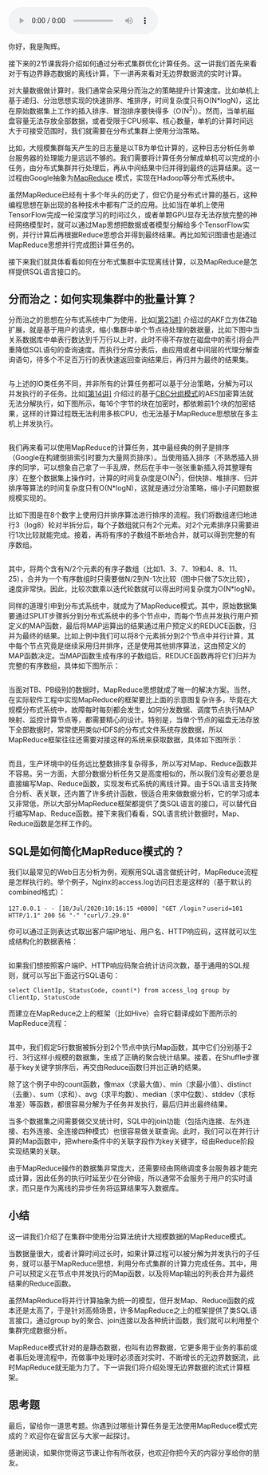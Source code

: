 <audio title="28 _ MapReduce：如何通过集群实现离线计算？" src="https://static001.geekbang.org/resource/audio/1f/e9/1f52881d9daaa1a3aac4ffda0fbae5e9.mp3" controls="controls"></audio> 
<p>你好，我是陶辉。</p><p>接下来的2节课我将介绍如何通过分布式集群优化计算任务。这一讲我们首先来看对于有边界静态数据的离线计算，下一讲再来看对无边界数据流的实时计算。</p><p>对大量数据做计算时，我们通常会采用分而治之的策略提升计算速度。比如单机上基于递归、分治思想实现的快速排序、堆排序，时间复杂度只有O(N*logN)，这比在原始数据集上工作的插入排序、冒泡排序要快得多（O(N<sup>2</sup>)）。然而，当单机磁盘容量无法存放全部数据，或者受限于CPU频率、核心数量，单机的计算时间远大于可接受范围时，我们就需要在分布式集群上使用分治策略。</p><p>比如，大规模集群每天产生的日志量是以TB为单位计算的，这种日志分析任务单台服务器的处理能力是远远不够的。我们需要将计算任务分解成单机可以完成的小任务，由分布式集群并行处理后，再从中间结果中归并得到最终的运算结果。这一过程由Google抽象为<a href="https://zh.wikipedia.org/wiki/MapReduce">MapReduce</a> 模式，实现在Hadoop等分布式系统中。</p><p>虽然MapReduce已经有十多个年头的历史了，但它仍是分布式计算的基石，这种编程思想在新出现的各种技术中都有广泛的应用。比如当在单机上使用TensorFlow完成一轮深度学习的时间过久，或者单颗GPU显存无法存放完整的神经网络模型时，就可以通过Map思想把数据或者模型分解给多个TensorFlow实例，并行计算后再根据Reduce思想合并得到最终结果。再比如知识图谱也是通过MapReduce思想并行完成图计算任务的。</p><!-- [[[read_end]]] --><p>接下来我们就具体看看如何在分布式集群中实现离线计算，以及MapReduce是怎样提供SQL语言接口的。</p><h2>分而治之：如何实现集群中的批量计算？</h2><p>分而治之的思想在分布式系统中广为使用，比如<a href="https://time.geekbang.org/column/article/252741">[第21讲]</a> 介绍过的AKF立方体Z轴扩展，就是基于用户的请求，缩小集群中单个节点待处理的数据量，比如下图中当关系数据库中单表行数达到千万行以上时，此时不得不存放在磁盘中的索引将会严重降低SQL语句的查询速度。而执行分库分表后，由应用或者中间层的代理分解查询语句，待多个不足百万行的表快速返回查询结果后，再归并为最终的结果集。</p><p><img src="https://static001.geekbang.org/resource/image/71/81/712a0a73b71090abcaa7ac552f402181.png" alt=""></p><p>与上述的IO类任务不同，并非所有的计算任务都可以基于分治策略，分解为可以并发执行的子任务。比如<a href="https://time.geekbang.org/column/article/241632">[第14讲]</a> 介绍过的基于<a href="https://zh.wikipedia.org/zh-hans/%E5%88%86%E7%BB%84%E5%AF%86%E7%A0%81%E5%B7%A5%E4%BD%9C%E6%A8%A1%E5%BC%8F">CBC分组模式</a>的AES加密算法就无法分解执行，如下图所示，每16个字节的块在加密时，都依赖前1个块的加密结果，这样的计算过程既无法利用多核CPU，也无法基于MapReduce思想放在多主机上并发执行。</p><p><a href="https://zh.wikipedia.org/zh-hans/%E5%88%86%E7%BB%84%E5%AF%86%E7%A0%81%E5%B7%A5%E4%BD%9C%E6%A8%A1%E5%BC%8F"><img src="https://static001.geekbang.org/resource/image/2b/3b/2b8bca7a74eb5f98125098e271d0973b.jpg" alt="" title="图片源自：https://zh.wikipedia.org/zh-hans/%E5%88%86%E7%BB%84%E5%AF%86%E7%A0%81%E5%B7%A5%E4%BD%9C%E6%A8%A1%E5%BC%8F"></a></p><p>我们再来看可以使用MapReduce的计算任务，其中最经典的例子是排序（Google在构建倒排索引时要为大量网页排序）。当使用插入排序（不熟悉插入排序的同学，可以想象自己拿了一手乱牌，然后在手中一张张重新插入将其整理有序）在整个数据集上操作时，计算的时间复杂度是O(N<sup>2</sup>)，但快排、堆排序、归并排序等算法的时间复杂度只有O(N*logN)，这就是通过分治策略，缩小子问题数据规模实现的。</p><p>比如下图是在8个数字上使用归并排序算法进行排序的流程。我们将数组递归地进行3（log8）轮对半拆分后，每个子数组就只有2个元素。对2个元素排序只需要进行1次比较就能完成。接着，再将有序的子数组不断地合并，就可以得到完整的有序数组。</p><p><img src="https://static001.geekbang.org/resource/image/8e/71/8e9f75013bcb26ae2befec6ff8739971.png" alt=""></p><p>其中，将两个含有N/2个元素的有序子数组（比如1、3、7、19和4、8、11、25），合并为一个有序数组时只需要做N/2到N-1次比较（图中只做了5次比较），速度非常快。因此，比较次数乘以迭代轮数就可以得出时间复杂度为O(N*logN)。</p><p>同样的道理引申到分布式系统中，就成为了MapReduce模式。其中，原始数据集要通过SPLIT步骤拆分到分布式系统中的多个节点中，而每个节点并发执行用户预定义的MAP函数，最后将MAP运算出的结果通过用户预定义的REDUCE函数，归并为最终的结果。比如上例中我们可以将8个元素拆分到2个节点中并行计算，其中每个节点究竟是继续采用归并排序，还是使用其他排序算法，这由预定义的MAP函数决定。当MAP函数生成有序的子数组后，REDUCE函数再将它们归并为完整的有序数组，具体如下图所示：</p><p><img src="https://static001.geekbang.org/resource/image/72/15/72bb89540bae52a46e69a5d802680715.png" alt=""></p><p>当面对TB、PB级别的数据时，MapReduce思想就成了唯一的解决方案。当然，在实际软件工程中实现MapReduce的框架要比上面的示意图复杂许多，毕竟在大规模分布式系统中，故障每时每刻都会发生，如何分发数据、调度节点执行MAP映射、监控计算节点等，都需要精心的设计。特别是，当单个节点的磁盘无法存放下全部数据时，常常使用类似HDFS的分布式文件系统存放数据，所以MapReduce框架往往还需要对接这样的系统来获取数据，具体如下图所示：</p><p><a href="http://a4academics.com/tutorials/83-hadoop/840-map-reduce-architecture"><img src="https://static001.geekbang.org/resource/image/4f/39/4f3182c6334ec0c7b67e69b6ded2e839.png" alt="" title="图片来源：http://a4academics.com/tutorials/83-hadoop/840-map-reduce-architecture"></a></p><p>而且，生产环境中的任务远比整数排序复杂得多，所以写对Map、Reduce函数并不容易。另一方面，大部分数据分析任务又是高度相似的，所以我们没有必要总是直接编写Map、Reduce函数，实现发布式系统的离线计算。由于SQL语言支持聚合分析、表关联，还内置了许多统计函数，很适合用来做数据分析，它的学习成本又非常低，所以大部分MapReduce框架都提供了类SQL语言的接口，可以替代自行编写Map、Reduce函数。接下来我们看看，SQL语言统计数据时，Map、Reduce函数是怎样工作的。</p><h2>SQL是如何简化MapReduce模式的？</h2><p>我们以最常见的Web日志分析为例，观察用SQL语言做统计时，MapReduce流程是怎样执行的。举个例子，Nginx的access.log访问日志是这样的（基于默认的combined格式）：</p><pre><code>127.0.0.1 - - [18/Jul/2020:10:16:15 +0800] &quot;GET /login？userid=101 HTTP/1.1&quot; 200 56 &quot;-&quot; &quot;curl/7.29.0&quot;
</code></pre><p>你可以通过正则表达式取出客户端IP地址、用户名、HTTP响应码，这样就可以生成结构化的数据表格：</p><p><img src="https://static001.geekbang.org/resource/image/e9/e7/e9fcf8e7529f973b1679af93333b4ee7.jpg" alt=""></p><p>如果我们想按照客户端IP、HTTP响应码聚合统计访问次数，基于通用的SQL规则，就可以写出下面这行SQL语句：</p><pre><code>select ClientIp, StatusCode, count(*) from access_log group by ClientIp, StatusCode
</code></pre><p>而建立在MapReduce之上的框架（比如Hive）会将它翻译成如下图所示的MapReduce流程：</p><p><img src="https://static001.geekbang.org/resource/image/4c/f9/4cb7443e0f9cdf2ba77fbbe230487ff9.png" alt=""></p><p>其中，我们假定5行数据被拆分到2个节点中执行Map函数，其中它们分别基于2行、3行这样小规模的数据集，生成了正确的聚合统计结果。接着，在Shuffle步骤基于key关键字排序后，再交由Reduce函数归并出正确的结果。</p><p>除了这个例子中的count函数，像max（求最大值）、min（求最小值）、distinct（去重）、sum（求和）、avg（求平均数）、median（求中位数）、stddev（求标准差）等函数，都很容易分解为子任务并发执行，最后归并出最终结果。</p><p>当多个数据集之间需要做交叉统计时，SQL中的join功能（包括内连接、左外连接、右外连接、全连接四种模式）也很容易做关联查询。此时，我们可以在并行计算的Map函数中，把where条件中的关联字段作为key关键字，经由Reduce阶段实现结果的关联。</p><p>由于MapReduce操作的数据集非常庞大，还需要经由网络调度多台服务器才能完成计算，因此任务的执行时延至少在分钟级，所以通常不会服务于用户的实时请求，而只是作为离线的异步任务将运算结果写入数据库。</p><h2>小结</h2><p>这一讲我们介绍了在集群中使用分治算法统计大规模数据的MapReduce模式。</p><p>当数据量很大，或者计算时间过长时，如果计算过程可以被分解为并发执行的子任务，就可以基于MapReduce思想，利用分布式集群的计算力完成任务。其中，用户可以预定义在节点中并发执行的Map函数，以及将Map输出的列表合并为最终结果的Reduce函数。</p><p>虽然MapReduce将并行计算抽象为统一的模型，但开发Map、Reduce函数的成本还是太高了，于是针对高频场景，许多MapReduce之上的框架提供了类SQL语言接口，通过group by的聚合、join连接以及各种统计函数，我们就可以利用整个集群完成数据分析。</p><p>MapReduce模式针对的是静态数据，也叫有边界数据，它更多用于业务的事前或者事后处理流程中，而做事中处理时必须面对实时、不断增长的无边界数据流，此时MapReduce就无能为力了。下一讲我们将介绍处理无边界数据的流式计算框架。</p><h2>思考题</h2><p>最后，留给你一道思考题。你遇到过哪些计算任务是无法使用MapReduce模式完成的？欢迎你在留言区与大家一起探讨。</p><p>感谢阅读，如果你觉得这节课让你有所收获，也欢迎你把今天的内容分享给你的朋友。</p>